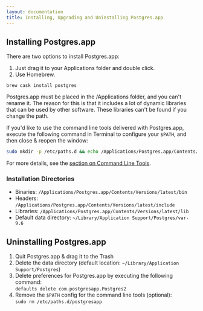 ```yaml
---
layout: documentation
title: Installing, Upgrading and Uninstalling Postgres.app
---
```


## Installing Postgres.app

There are two options to install Postgres.app:

1. Just drag it to your Applications folder and double click.
2. Use Homebrew.
```
brew cask install postgres
```

Postgres.app must be placed in the /Applications folder, and you can't rename it.
The reason for this is that it includes a lot of dynamic libraries that can be used by other software.
These libraries can't be found if you change the path.

If you'd like to use the command line tools delivered with Postgres.app, execute the following command in Terminal to configure your `$PATH`, and then close & reopen the window:

```bash
sudo mkdir -p /etc/paths.d && echo /Applications/Postgres.app/Contents/Versions/latest/bin | sudo tee /etc/paths.d/postgresapp
```

For more details, see the [section on Command Line Tools](cli-tools.html).


### Installation Directories

- Binaries: `/Applications/Postgres.app/Contents/Versions/latest/bin`
- Headers: `/Applications/Postgres.app/Contents/Versions/latest/include`
- Libraries: `/Applications/Postgres.app/Contents/Versions/latest/lib`
- Default data directory: `~/Library/Application Support/Postgres/var-9.6`



## Uninstalling Postgres.app

1. Quit Postgres.app & drag it to the Trash
3. Delete the data directory (default location: `~/Library/Application Support/Postgres`)
4. Delete preferences for Postgres.app by executing the following command:  
   `defaults delete com.postgresapp.Postgres2`
5. Remove the `$PATH` config for the command line tools (optional):  
   `sudo rm /etc/paths.d/postgresapp`
